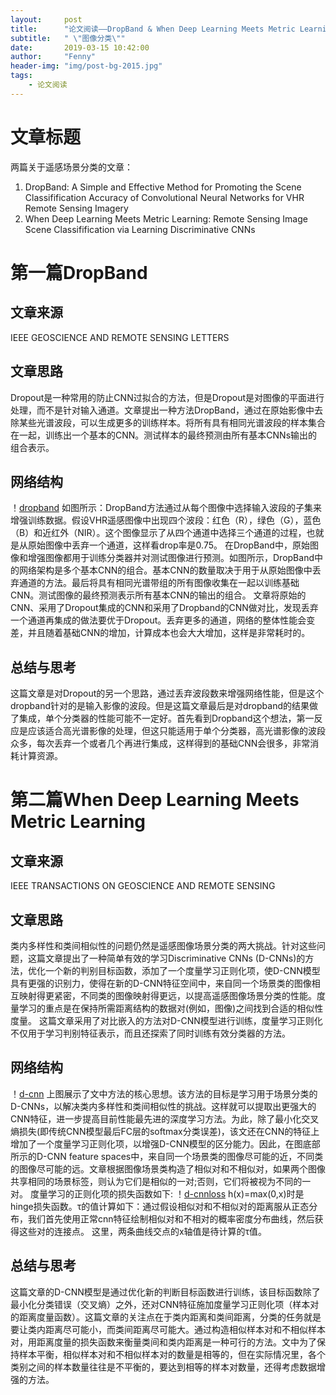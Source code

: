 ```yaml
---
layout:     post
title:      "论文阅读——DropBand & When Deep Learning Meets Metric Learning"
subtitle:   " \"图像分类\""
date:       2019-03-15 10:42:00
author:     "Fenny"
header-img: "img/post-bg-2015.jpg"
tags:
    - 论文阅读
---
```


# 文章标题
两篇关于遥感场景分类的文章：
1. DropBand: A Simple and Effective Method for  Promoting the Scene Classifification Accuracy of  Convolutional Neural Networks for VHR Remote Sensing Imagery
2. When Deep Learning Meets Metric Learning:  Remote Sensing Image Scene Classifification  via Learning Discriminative CNNs

# 第一篇DropBand
## 文章来源
IEEE GEOSCIENCE AND REMOTE SENSING LETTERS
## 文章思路
Dropout是一种常用的防止CNN过拟合的方法，但是Dropout是对图像的平面进行处理，而不是针对输入通道。文章提出一种方法DropBand，通过在原始影像中去除某些光谱波段，可以生成更多的训练样本。将所有具有相同光谱波段的样本集合在一起，训练出一个基本的CNN。测试样本的最终预测由所有基本CNNs输出的组合表示。
## 网络结构
！[dropband](/dropband.jpg)
如图所示：DropBand方法通过从每个图像中选择输入波段的子集来增强训练数据。假设VHR遥感图像中出现四个波段：红色（R），绿色（G），蓝色（B）和近红外（NIR）。这个图像显示了从四个通道中选择三个通道的过程，也就是从原始图像中丢弃一个通道，这样看drop率是0.75。
在DropBand中，原始图像和增强图像都用于训练分类器并对测试图像进行预测。如图所示，DropBand中的网络架构是多个基本CNN的组合。基本CNN的数量取决于用于从原始图像中丢弃通道的方法。最后将具有相同光谱带组的所有图像收集在一起以训练基础CNN。测试图像的最终预测表示所有基本CNN的输出的组合。
文章将原始的CNN、采用了Dropout集成的CNN和采用了Dropband的CNN做对比，发现丢弃一个通道再集成的做法要优于Dropout。丢弃更多的通道，网络的整体性能会变差，并且随着基础CNN的增加，计算成本也会大大增加，这样是非常耗时的。
## 总结与思考
这篇文章是对Dropout的另一个思路，通过丢弃波段数来增强网络性能，但是这个dropband针对的是输入影像的波段。但是这篇文章最后是对dropband的结果做了集成，单个分类器的性能可能不一定好。首先看到Dropband这个想法，第一反应是应该适合高光谱影像的处理，但这只能适用于单个分类器，高光谱影像的波段众多，每次丢弃一个或者几个再进行集成，这样得到的基础CNN会很多，非常消耗计算资源。

# 第二篇When Deep Learning Meets Metric Learning
## 文章来源
IEEE TRANSACTIONS ON GEOSCIENCE AND REMOTE SENSING
## 文章思路
类内多样性和类间相似性的问题仍然是遥感图像场景分类的两大挑战。针对这些问题，这篇文章提出了一种简单有效的学习Discriminative CNNs (D-CNNs)的方法，优化一个新的判别目标函数，添加了一个度量学习正则化项，使D-CNN模型具有更强的识别力，使得在新的D-CNN特征空间中，来自同一个场景类的图像相互映射得更紧密，不同类的图像映射得更远，以提高遥感图像场景分类的性能。度量学习的重点是在保持所需距离结构的数据对(例如，图像)之间找到合适的相似性度量。 这篇文章采用了对比嵌入的方法对D-CNN模型进行训练，度量学习正则化不仅用于学习判别特征表示，而且还探索了同时训练有效分类器的方法。
## 网络结构
！[d-cnn](/d-cnn.jpg)
上图展示了文中方法的核心思想。该方法的目标是学习用于场景分类的D-CNNs，以解决类内多样性和类间相似性的挑战。这样就可以提取出更强大的CNN特征，进一步提高目前性能最先进的深度学习方法。为此，除了最小化交叉熵损失(即传统CNN模型最后FC层的softmax分类误差)，该文还在CNN的特征上增加了一个度量学习正则化项，以增强D-CNN模型的区分能力。因此，在图底部所示的D-CNN feature spaces中，来自同一个场景类的图像尽可能的近，不同类的图像尽可能的远。文章根据图像场景类构造了相似对和不相似对，如果两个图像共享相同的场景标签，则认为它们是相似的一对;否则，它们将被视为不同的一对。
度量学习的正则化项的损失函数如下:
！[d-cnnloss](/d-cnnloss.jpg)
h(x)=max(0,x)时是hinge损失函数。τ的值计算如下：通过假设相似对和不相似对的距离服从正态分布，我们首先使用正常cnn特征绘制相似对和不相对的概率密度分布曲线，然后获得这些对的连接点。 这里，两条曲线交点的x轴值是待计算的τ值。
## 总结与思考
这篇文章的D-CNN模型是通过优化新的判断目标函数进行训练，该目标函数除了最小化分类错误（交叉熵）之外，还对CNN特征施加度量学习正则化项（样本对的距离度量函数）。这篇文章的关注点在于类内距离和类间距离，分类的任务就是要让类内距离尽可能小，而类间距离尽可能大。通过构造相似样本对和不相似样本对，用距离度量的损失函数来衡量类间和类内距离是一种可行的方法。文中为了保持样本平衡，相似样本对和不相似样本对的数量是相等的，但在实际情况里，各个类别之间的样本数量往往是不平衡的，要达到相等的样本对数量，还得考虑数据增强的方法。

